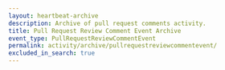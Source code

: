 ```yaml
---
layout: heartbeat-archive
description: Archive of pull request comments activity.
title: Pull Request Review Comment Event Archive
event_type: PullRequestReviewCommentEvent
permalink: activity/archive/pullrequestreviewcommentevent/
excluded_in_search: true
---
```

